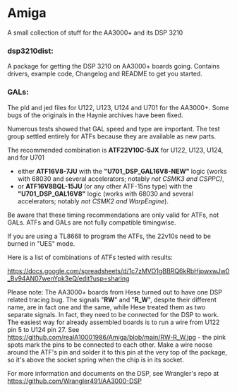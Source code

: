 # Amiga
A small collection of stuff for the AA3000+ and its DSP 3210

### dsp3210dist: 

A package for getting the DSP 3210 on AA3000+ boards going. Contains drivers, example code, Changelog and README to get you started.

### GALs: 

The pld and jed files for U122, U123, U124 and U701 for the AA3000+. Some bugs of the originals in the Haynie archives have been fixed. 

Numerous tests showed that GAL speed and type are important. The test group settled entirely for ATFs because they are available as new parts.

The recommended combination is **ATF22V10C-5JX** for U122, U123, U124, and for U701 
- either **ATF16V8-7JU** with the **"U701_DSP_GAL16V8-NEW"** logic (works with 68030 and several accelerators; notably *not CSMK3 and CSPPC)*, 
- or **ATF16V8BQL-15JU** (or any other ATF-15ns type) with the **"U701_DSP_GAL16V8"** logic (works with 68030 and several accelerators; notably *not CSMK2 and WarpEngine*).

Be aware that these timing recommendations are only valid for ATFs, not GALs. ATFs and GALs are not fully compatible timingwise.

If you are using a TL866II to program the ATFs, the 22v10s need to be burned in "UES" mode.

Here is a list of combinations of ATFs tested with results:

https://docs.google.com/spreadsheets/d/1c7zMVO1gBBRQ6kRbHjpwxwJw0_Bv94AN07wenYpk3eQ/edit?usp=sharing

Please note: The AA3000+ boards from Hese turned out to have one DSP related tracing bug. The signals "**RW**" and "**R_W**", despite their different name, are in fact one and the same, while Hese treated them as two separate signals. In fact, they need to be connected for the DSP to work. The easiest way for already assembled boards is to run a wire from U122 pin 5 to U124 pin 27. See https://github.com/realA10001986/Amiga/blob/main/RW-R_W.jpg - the pink spots mark the pins to be connected to each other. Make a wire noose around the ATF's pin and solder it to this pin at the very top of the package, so it's above the socket spring when the chip is in its socket.

For more information and documents on the DSP, see Wrangler's repo at https://github.com/Wrangler491/AA3000-DSP
